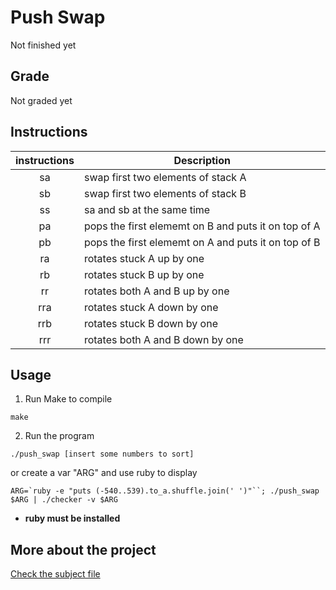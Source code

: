 # Push Swap
Not finished yet

## Grade
Not graded yet

## Instructions

| instructions  | Description   |
|:-------------:|---------------|
| sa            | swap first two elements of stack A |
| sb            | swap first two elements of stack B |
| ss            | sa and sb at the same time |
| pa            | pops the first elememt on B and puts it on top of A |
| pb            | pops the first elememt on A and puts it on top of B |
| ra            | rotates stuck A up by one|
| rb            | rotates stuck B up by one |
| rr            | rotates both A and B up by one |
| rra           | rotates stuck A down by one |
| rrb           | rotates stuck B down by one |
| rrr           | rotates both A and B down by one |

## Usage

1. Run Make to compile
```
make
```

2. Run the program 
```
./push_swap [insert some numbers to sort]
```
or create a var "ARG" and use ruby to display
```
ARG=`ruby -e "puts (-540..539).to_a.shuffle.join(' ')"``; ./push_swap $ARG | ./checker -v $ARG
```
* **ruby must be installed**

## More about the project

[Check the subject file](https://github.com/thaisavelino/push-swap/blob/master/about-project/push_swap.en.pdf)
